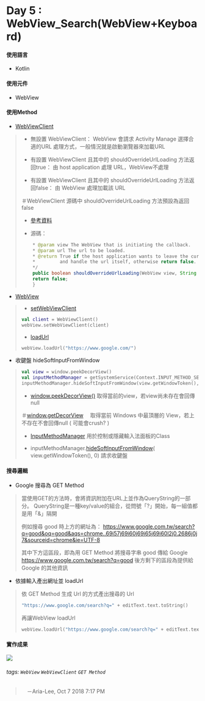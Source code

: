 # Day 5 : WebView_Search(WebView+Keyboard)

#### 使用語言
* Kotlin
#### 使用元件
* WebView
#### 使用Method
* [WebViewClient](https://developer.android.com/reference/android/webkit/WebViewClient)
>* 無設置 WebViewClient：
> WebView 會請求 Activity Manage 選擇合適的URL 處理方式，一般情況就是啟動瀏覽器來加載URL
>
>* 有設置 WebViewClient 且其中的 shouldOverrideUrlLoading 方法返回true：
>由 host application 處理 URL，WebView不處理
>
>* 有設置 WebViewClient 且其中的 shouldOverrideUrlLoading 方法返回false：
>由 WebView 處理加載該 URL
>
>＃WebViewClient 源碼中 shouldOverrideUrlLoading 方法預設為返回 false
>
>* [參考資料](https://www.jianshu.com/p/3474cb8096da)
>
>* 源碼：
>```java
>     * @param view The WebView that is initiating the callback.
>     * @param url The url to be loaded.
>     * @return True if the host application wants to leave the current WebView
>     *         and handle the url itself, otherwise return false.
>     */
>     public boolean shouldOverrideUrlLoading(WebView view, String url) { 
>     return false;
>     }
>```

* [WebView](https://developer.android.com/reference/android/webkit/WebView)
>* [setWebViewClient](https://developer.android.com/reference/android/webkit/WebView.html#setWebViewClient(android.webkit.WebViewClient))
>```kotlin
>val client = WebViewClient()
>webView.setWebViewClient(client)
>```
>* [loadUrl](https://developer.android.com/reference/android/webkit/WebView#loadUrl(java.lang.String))
>```kotlin
>webView.loadUrl("https://www.google.com/")
>```
* 收鍵盤 hideSoftInputFromWindow
>```kotlin
>val view = window.peekDecorView()
>val inputMethodManager = getSystemService(Context.INPUT_METHOD_SERVICE) as InputMethodManager
>inputMethodManager.hideSoftInputFromWindow(view.getWindowToken(), 0)
>```
>* [window.peekDecorView()](https://developer.android.com/reference/android/view/Window#peekDecorView())
>取得當前的view，若view尚未存在會回傳 null
>
>＃[window.getDecorView](https://developer.android.com/reference/android/view/Window#getDecorView())
>　取得當前 Windows 中最頂層的 View，若上不存在不會回傳null ( 可能會crush? )
>
>* [InputMethodManager](https://developer.android.com/reference/android/view/inputmethod/InputMethodManager)
>用於控制或隱藏輸入法面板的Class
>
>* inputMethodManager.[hideSoftInputFromWindow](https://developer.android.com/reference/android/view/inputmethod/InputMethodManager.html#hideSoftInputFromWindow(android.os.IBinder,%20int))( view.getWindowToken(), 0)
>請求收鍵盤
>
#### 搜尋邏輯
* Google 搜尋為 GET Method
>當使用GET的方法時，會將資訊附加在URL上並作為QueryString的一部分。
>QueryString是一種key/value的組合，從問號「?」開始，每一組值都是用「&」隔開
>
>例如搜尋 good 時上方的網址為：
>https://www.google.com.tw/search?q=good&oq=good&aqs=chrome..69i57j69i60j69i65j69i60l2j0.2686j0j7&sourceid=chrome&ie=UTF-8
>
>其中下方這區段，即為用 GET Method 將搜尋字串 good 傳給 Google
>https://www.google.com.tw/search?q=good
>後方剩下的區段為提供給 Google 的其他資訊

* 依據輸入產出網址並 loadUrl
>依 GET Method 生成 Url 的方式產出搜尋的 Url
>```kotlin
>"https://www.google.com/search?q=" + editText.text.toString()
>```
>再讓WebView loadUrl
>```kotlin
>webView.loadUrl("https://www.google.com/search?q=" + editText.text.toString())
>```

#### 實作成果
![](https://i.imgur.com/Djw75ca.gif)

###### tags: `WebView` `WebViewClient` `GET Method`

> 　－Aria-Lee,   Oct 7  2018 7:17 PM








